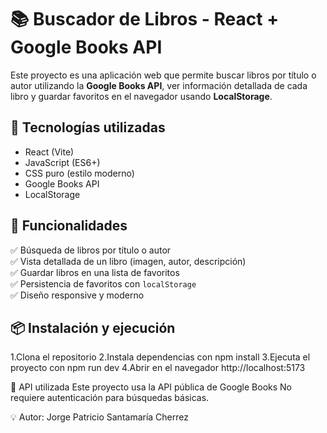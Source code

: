 # 📚 Buscador de Libros - React + Google Books API

Este proyecto es una aplicación web que permite buscar libros por título o autor utilizando la **Google Books API**, ver información detallada de cada libro y guardar favoritos en el navegador usando **LocalStorage**.

## 🚀 Tecnologías utilizadas
- React (Vite)
- JavaScript (ES6+)
- CSS puro (estilo moderno)
- Google Books API
- LocalStorage

## 🎯 Funcionalidades
✅ Búsqueda de libros por título o autor  
✅ Vista detallada de un libro (imagen, autor, descripción)  
✅ Guardar libros en una lista de favoritos  
✅ Persistencia de favoritos con `localStorage`  
✅ Diseño responsive y moderno  

## 📦 Instalación y ejecución
1.Clona el repositorio
2.Instala dependencias con npm install
3.Ejecuta el proyecto con npm run dev
4.Abrir en el navegador http://localhost:5173

🔑 API utilizada
Este proyecto usa la API pública de Google Books
No requiere autenticación para búsquedas básicas.

💡 Autor: Jorge Patricio Santamaría Cherrez
